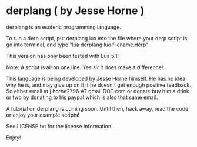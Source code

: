 derplang ( by Jesse Horne )
===========================
derplang is an esoteric programming language.

To run a derp script, put derplang.lua into the file where your derp script is, go into
terminal, and type "lua derplang.lua filename.derp"

This version has only been tested with Lua 5.1!

Note: A script is all on one line. Yes sir it does make a difference!

This language is being developed by Jesse Horne himself. He has no idea why he is, and
may give up on it if he doesn't get enough positive feedback. So either email at
j.horne2796 AT gmail DOT com or donate buy him a drink or two by donating to his paypal
which is also that same email. 

A tutorial on derplang is coming soon. Until then, hack away, read the code, or
enjoy your example scripts!

See LICENSE.txt for the license information...

Enjoy!
